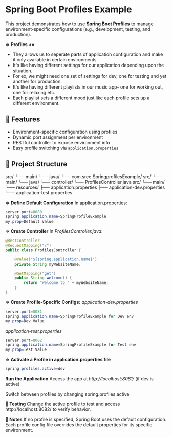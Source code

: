 # Spring Boot Profiles Example

This project demonstrates how to use **Spring Boot Profiles** to manage environment-specific configurations (e.g., development, testing, and production).

**=> Profiles <=**

- They allows us to seperate parts of application configuration and make it only available in  certain environments
- It's like having different settings for our application depending upon the situation.
- For ex, we might need one set of settings for dev, one for testing and yet another for production.
- It's like having different playlists in our music app- one for working out, one for relaxing etc.
- Each playlist sets a different mood just like each profile sets up a different environment.

## 🚀 Features

- Environment-specific configuration using profiles
- Dynamic port assignment per environment
- RESTful controller to expose environment info
- Easy profile switching via `application.properties`

## 📁 Project Structure

src/ └── main/ └── java/ 
   └── com.sree.SpringprofilesExample/ 
src/ └── main/ └── java/ └── controller/
└── ProfilesController.java 
src/ └── main/└── resources/ 
├── application.properties 
├── application-dev.properties 
└── application-test.properties

**=> Define Default Configuration**
In application.properties:
```java
server.port=8080
spring.application.name=SpringProfileExample
my.prop=Default Value
```
**=> Create Controller**
In _ProfilesController.java_:
```java
@RestController
@RequestMapping("/")
public class ProfilesController {

    @Value("${spring.application.name}")
    private String myWebsiteName;

    @GetMapping("get")
    public String welcome() {
        return "Welcome to " + myWebsiteName;
    }
}
```
**=> Create Profile-Specific Configs:**
_application-dev.properties_
```java
server.port=8081
spring.application.name=SpringProfileExample for Dev env
my.prop=Dev Value
```
_application-test.properties_
```java
server.port=8082
spring.application.name=SpringProfileExample for Test env
my.prop=Test Value

```
**=> Activate a Profile in application.properties file**
```java
spring.profiles.active=dev
```
**Run the Application**
Access the app at _http://localhost:8081/_ (if dev is active)

Switch between profiles by changing spring.profiles.active

**🧪 Testing**
Change the active profile to test and access http://localhost:8082/ to verify behavior.

**📌 Notes**
If no profile is specified, Spring Boot uses the default configuration.
Each profile config file overrides the default properties for its specific environment.
